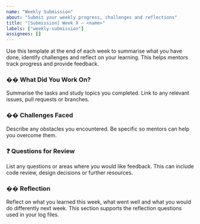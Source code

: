 ```yaml
---
name: "Weekly Submission"
about: "Submit your weekly progress, challenges and reflections"
title: "[Submission] Week X – <name>"
labels: ["weekly-submission"]
assignees: []
---
```


Use this template at the end of each week to summarise what you have done, identify challenges and reflect on your learning.  This helps mentors track progress and provide feedback.

### ��️ What Did You Work On?

Summarise the tasks and study topics you completed.  Link to any relevant issues, pull requests or branches.

### �� Challenges Faced

Describe any obstacles you encountered.  Be specific so mentors can help you overcome them.

### ❓ Questions for Review

List any questions or areas where you would like feedback.  This can include code review, design decisions or further resources.

### �� Reflection

Reflect on what you learned this week, what went well and what you would do differently next week.  This section supports the reflection questions used in your log files.
